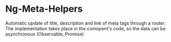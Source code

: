 <h1>Ng-Meta-Helpers</h1>
<p>Automatic update of title, description and link of meta tags through a router. The implementation takes place in the comopent's code, so the data can be asynchronous (Observable, Promise)</p>
